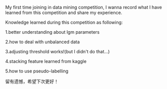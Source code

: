 My first time joining in data mining competition, I wanna record what I have learned from this competition and share my experience.

Knowledge learned during this competition as following:

1.better understanding about lgm parameters

2.how to deal with unbalanced data

3.adjusting threshold works!(but I didn't do that...)

4.stacking feature learned from kaggle

5.how to use pseudo-labelling

留有遗憾，希望下次更好！
<!---
timmothy0/timmothy0 is a ✨ special ✨ repository because its `README.md` (this file) appears on your GitHub profile.
You can click the Preview link to take a look at your changes.
--->

